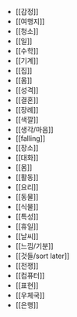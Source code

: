 - [[감정]]
- [[여행지]]
- [[청소]]
- [[일]]
- [[수학]]
- [[기계]]
- [[집]]
- [[몸]]
- [[성격]]
- [[결혼]]
- [[장례]]
- [[색깔]]
- [[생각/마음]]
- [[falling]]
- [[장소]]
- [[대화]]
- [[몸]]
- [[활동]]
- [[요리]]
- [[동물]]
- [[식물]]
- [[특성]]
- [[휴일]]
- [[날씨]]
- [[느낌/기분]]
- [[것들/sort later]]
- [[전쟁]]
- [[컴퓨터]]
- [[표현]]
- [[우체국]]
- [[은행]]